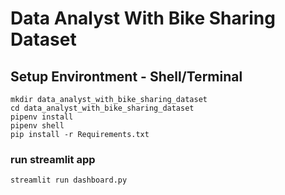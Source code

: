 
# Data Analyst With Bike Sharing Dataset

## Setup Environtment - Shell/Terminal
```
mkdir data_analyst_with_bike_sharing_dataset
cd data_analyst_with_bike_sharing_dataset
pipenv install
pipenv shell
pip install -r Requirements.txt
```
### run streamlit app
```
streamlit run dashboard.py
```
